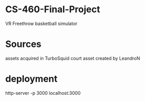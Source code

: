 # CS-460-Final-Project
VR Freethrow basketball simulator


# Sources 
assets acquired in TurboSquid
court asset created by LeandroN 

# deployment
http-server -p 3000
localhost:3000
